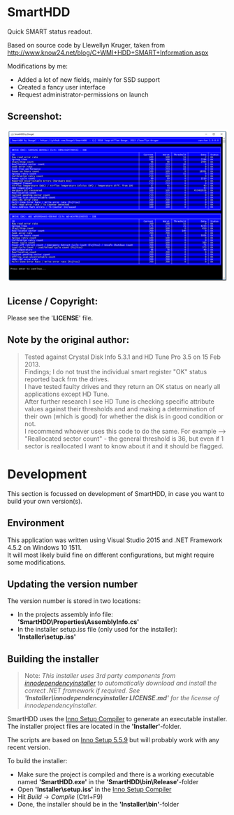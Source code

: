 # SmartHDD
Quick SMART status readout.

Based on source code by Llewellyn Kruger, taken from http://www.know24.net/blog/C+WMI+HDD+SMART+Information.aspx

Modifications by me:
* Added a lot of new fields, mainly for SSD support
* Created a fancy user interface
* Request administrator-permissions on launch

## Screenshot:
![Alt text](/smarthdd.png?raw=true "SmartHDD screenshot")

## License / Copyright:
Please see the '**LICENSE**' file.

## Note by the original author:
> Tested against Crystal Disk Info 5.3.1 and HD Tune Pro 3.5 on 15 Feb 2013.  
> Findings; I do not trust the individual smart register "OK" status reported back frm the drives.  
> I have tested faulty drives and they return an OK status on nearly all applications except HD Tune.  
> After further research I see HD Tune is checking specific attribute values against their thresholds and and making a determination of their own (which is good) for whether the disk is in good condition or not.  
> I recommend whoever uses this code to do the same. For example --> "Reallocated sector count" - the general threshold is 36, but even if 1 sector is reallocated I want to know about it and it should be flagged.  

# Development
This section is focussed on development of SmartHDD, in case you want to build your own version(s).

## Environment
This application was written using Visual Studio 2015 and .NET Framework 4.5.2 on Windows 10 1511.  
It will most likely build fine on different configurations, but might require some modifications.

## Updating the version number
The version number is stored in two locations:
* In the projects assembly info file: **'SmartHDD\Properties\AssemblyInfo.cs'**
* In the installer setup.iss file (only used for the installer): **'Installer\setup.iss'**

## Building the installer
> Note: *This installer uses 3rd party components from [innodependencyinstaller](https://github.com/stfx/innodependencyinstaller) to automatically download and install the correct .NET framework if required. See* ***'Installer\innodependencyinstaller LICENSE.md'*** *for the license of innodependencyinstaller.*

SmartHDD uses the [Inno Setup Compiler](http://www.jrsoftware.org/isinfo.php) to generate an executable installer.  
The installer project files are located in the **'Installer'**-folder.  

The scripts are based on [Inno Setup 5.5.9](http://www.jrsoftware.org/isinfo.php) but will probably work with any recent version.

To build the installer:
* Make sure the project is compiled and there is a working executable named **'SmartHDD.exe'** in the **'SmartHDD\bin\Release'**-folder 
* Open **'Installer\setup.iss'** in the [Inno Setup Compiler](http://www.jrsoftware.org/isinfo.php) 
* Hit *Build* -> *Compile* (Ctrl+F9)
* Done, the installer should be in the **'Installer\bin'**-folder